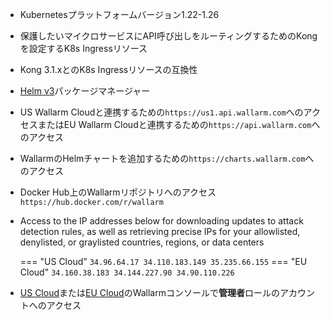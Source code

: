 * Kubernetesプラットフォームバージョン1.22-1.26
* 保護したいマイクロサービスにAPI呼び出しをルーティングするためのKongを設定するK8s Ingressリソース
* Kong 3.1.xとのK8s Ingressリソースの互換性
* [Helm v3](https://helm.sh/)パッケージマネージャー
* US Wallarm Cloudと連携するための`https://us1.api.wallarm.com`へのアクセスまたはEU Wallarm Cloudと連携するための`https://api.wallarm.com`へのアクセス
* WallarmのHelmチャートを追加するための`https://charts.wallarm.com`へのアクセス
* Docker Hub上のWallarmリポジトリへのアクセス `https://hub.docker.com/r/wallarm`
* Access to the IP addresses below for downloading updates to attack detection rules, as well as retrieving precise IPs for your allowlisted, denylisted, or graylisted countries, regions, or data centers

    === "US Cloud"
        ```
        34.96.64.17
        34.110.183.149
        35.235.66.155
        ```
    === "EU Cloud"
        ```
        34.160.38.183
        34.144.227.90
        34.90.110.226
        ```
* [US Cloud](https://us1.my.wallarm.com/)または[EU Cloud](https://my.wallarm.com/)のWallarmコンソールで**管理者**ロールのアカウントへのアクセス